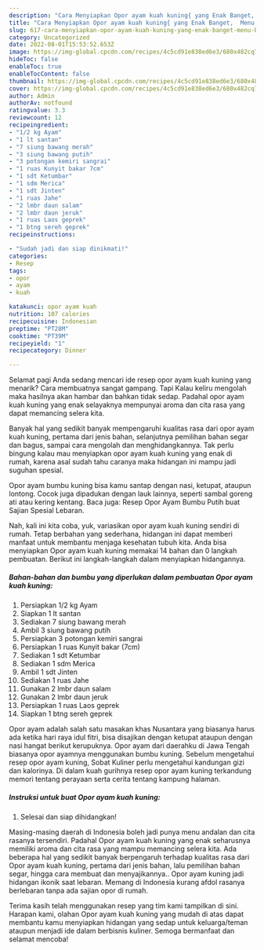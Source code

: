 ```yaml
---
description: "Cara Menyiapkan Opor ayam kuah kuning{ yang Enak Banget,  Menu Buat lebaran"
title: "Cara Menyiapkan Opor ayam kuah kuning{ yang Enak Banget,  Menu Buat lebaran"
slug: 617-cara-menyiapkan-opor-ayam-kuah-kuning-yang-enak-banget-menu-buat-lebaran
category: Uncategorized
date: 2022-08-01T15:53:52.653Z
image: https://img-global.cpcdn.com/recipes/4c5cd91e838ed6e3/680x482cq70/opor-ayam-kuah-kuning-foto-resep-utama.jpg
hideToc: false
enableToc: true
enableTocContent: false
thumbnail: https://img-global.cpcdn.com/recipes/4c5cd91e838ed6e3/680x482cq70/opor-ayam-kuah-kuning-foto-resep-utama.jpg
cover: https://img-global.cpcdn.com/recipes/4c5cd91e838ed6e3/680x482cq70/opor-ayam-kuah-kuning-foto-resep-utama.jpg
author: Admin
authorAv: notfound
ratingvalue: 3.3
reviewcount: 12
recipeingredient:
- "1/2 kg Ayam"
- "1 lt santan"
- "7 siung bawang merah"
- "3 siung bawang putih"
- "3 potongan kemiri sangrai"
- "1 ruas Kunyit bakar 7cm"
- "1 sdt Ketumbar"
- "1 sdm Merica"
- "1 sdt Jinten"
- "1 ruas Jahe"
- "2 lmbr daun salam"
- "2 lmbr daun jeruk"
- "1 ruas Laos geprek"
- "1 btng sereh geprek"
recipeinstructions:

- "Sudah jadi dan siap dinikmati!"
categories:
- Resep
tags:
- opor
- ayam
- kuah

katakunci: opor ayam kuah 
nutrition: 107 calories
recipecuisine: Indonesian
preptime: "PT28M"
cooktime: "PT39M"
recipeyield: "1"
recipecategory: Dinner

---
```



Selamat pagi Anda sedang mencari ide resep opor ayam kuah kuning yang menarik? Cara membuatnya sangat gampang. Tapi Kalau keliru mengolah maka hasilnya akan hambar dan bahkan tidak sedap. Padahal opor ayam kuah kuning yang enak selayaknya mempunyai aroma dan cita rasa yang dapat memancing selera kita.


Banyak hal yang sedikit banyak mempengaruhi kualitas rasa dari opor ayam kuah kuning, pertama dari jenis bahan, selanjutnya pemilihan bahan segar dan bagus, sampai cara mengolah dan menghidangkannya. Tak perlu bingung kalau mau menyiapkan opor ayam kuah kuning yang enak di rumah, karena asal sudah tahu caranya maka hidangan ini mampu jadi suguhan spesial.

Opor ayam bumbu kuning bisa kamu santap dengan nasi, ketupat, ataupun lontong. Cocok juga dipadukan dengan lauk lainnya, seperti sambal goreng ati atau kering kentang. Baca juga: Resep Opor Ayam Bumbu Putih buat Sajian Spesial Lebaran.


Nah, kali ini kita coba, yuk, variasikan opor ayam kuah kuning sendiri di rumah. Tetap berbahan yang sederhana, hidangan ini dapat memberi manfaat untuk membantu menjaga kesehatan tubuh kita. Anda bisa menyiapkan Opor ayam kuah kuning memakai 14 bahan dan 0 langkah pembuatan. Berikut ini langkah-langkah dalam menyiapkan hidangannya.

<!--inarticleads1-->

##### Bahan-bahan dan bumbu yang diperlukan dalam pembuatan Opor ayam kuah kuning:

1. Persiapkan 1/2 kg Ayam
1. Siapkan 1 lt santan
1. Sediakan 7 siung bawang merah
1. Ambil 3 siung bawang putih
1. Persiapkan 3 potongan kemiri sangrai
1. Persiapkan 1 ruas Kunyit bakar (7cm)
1. Sediakan 1 sdt Ketumbar
1. Sediakan 1 sdm Merica
1. Ambil 1 sdt Jinten
1. Sediakan 1 ruas Jahe
1. Gunakan 2 lmbr daun salam
1. Gunakan 2 lmbr daun jeruk
1. Persiapkan 1 ruas Laos geprek
1. Siapkan 1 btng sereh geprek


Opor ayam adalah salah satu masakan khas Nusantara yang biasanya harus ada ketika hari raya idul fitri, bisa disajikan dengan ketupat ataupun dengan nasi hangat berikut kerupuknya. Opor ayam dari daerahku di Jawa Tengah biasanya opor ayamnya menggunakan bumbu kuning. Sebelum mengetahui resep opor ayam kuning, Sobat Kuliner perlu mengetahui kandungan gizi dan kalorinya. Di dalam kuah gurihnya resep opor ayam kuning terkandung memori tentang perayaan serta cerita tentang kampung halaman. 

<!--inarticleads2-->

##### Instruksi untuk buat Opor ayam kuah kuning:


1. Selesai dan siap dihidangkan!

Masing-masing daerah di Indonesia boleh jadi punya menu andalan dan cita rasanya tersendiri. Padahal Opor ayam kuah kuning yang enak seharusnya memiliki aroma dan cita rasa yang mampu memancing selera kita. Ada beberapa hal yang sedikit banyak berpengaruh terhadap kualitas rasa dari Opor ayam kuah kuning, pertama dari jenis bahan, lalu pemilihan bahan segar, hingga cara membuat dan menyajikannya.. Opor ayam kuning jadi hidangan ikonik saat lebaran. Memang di Indonesia kurang afdol rasanya berlebaran tanpa ada sajian opor di rumah. 

Terima kasih telah menggunakan resep yang tim kami tampilkan di sini. Harapan kami, olahan Opor ayam kuah kuning yang mudah di atas dapat membantu kamu menyiapkan hidangan yang sedap untuk keluarga/teman ataupun menjadi ide dalam berbisnis kuliner. Semoga bermanfaat dan selamat mencoba!
